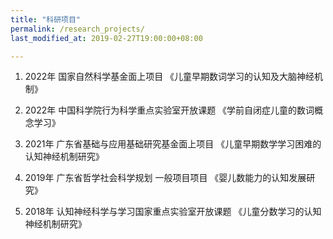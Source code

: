 ```yaml
---
title: "科研项目"
permalink: /research_projects/
last_modified_at: 2019-02-27T19:00:00+08:00

---
```



1. 2022年   国家自然科学基金面上项目                《儿童早期数词学习的认知及大脑神经机制》

2. 2022年   中国科学院行为科学重点实验室开放课题     《学前自闭症儿童的数词概念学习》 

3. 2021年   广东省基础与应用基础研究基金面上项目     《儿童早期数学学习困难的认知神经机制研究》 

4. 2019年   广东省哲学社会科学规划 一般项目项目      《婴儿数能力的认知发展研究》

5. 2018年   认知神经科学与学习国家重点实验室开放课题  《儿童分数学习的认知神经机制研究》


